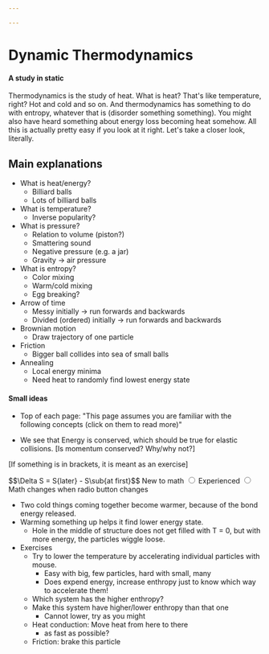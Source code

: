 ```yaml
---

---
```


# Dynamic Thermodynamics
#### A study in static

Thermodynamics is the study of heat. What is heat? That's like temperature, right? Hot and cold and so on. And thermodynamics has something to do with entropy, whatever that is (disorder something something). You might also have heard something about energy loss becoming heat somehow. All this is actually pretty easy if you look at it right. Let's take a closer look, literally.


## Main explanations

* What is heat/energy?
  * Billiard balls
  * Lots of billiard balls
* What is temperature?
  * Inverse popularity?
* What is pressure?
  * Relation to volume (piston?)
  * Smattering sound
  * Negative pressure (e.g. a jar)
  * Gravity -> air pressure
* What is entropy?
  * Color mixing
  * Warm/cold mixing
  * Egg breaking?
* Arrow of time
  * Messy initially -> run forwards and backwards
  * Divided (ordered) initially  -> run forwards and backwards
* Brownian motion
  * Draw trajectory of one particle
* Friction
  * Bigger ball collides into sea of small balls
* Annealing
  * Local energy minima
  * Need heat to randomly find lowest energy state

#### Small ideas

* Top of each page: "This page assumes you are familiar with the following concepts (click on them to read more)"

* We see that Energy is conserved, which should be true for elastic collisions. [Is momentum conserved? Why/why not?]

[If something is in brackets, it is meant as an exercise]

$$\Delta S = S\{later} - S\sub{at first}$$
<label for="new">New to math</label>
<input type="radio" name="math_level" id="new">
<label for="experienced">Experienced</label>
<input type="radio" name="math_level" id="experienced">
<br>
Math changes when radio button changes

* Two cold things coming together become warmer, because of the bond energy released.
* Warming something up helps it find lower energy state.
    * Hole in the middle of structure does not get filled with T = 0, but with more energy, the particles wiggle loose.
* Exercises
    * Try to lower the temperature by accelerating individual particles with mouse.
        * Easy with big, few particles, hard with small, many
        * Does expend energy, increase enthropy just to know which way to accelerate them!
    * Which system has the higher enthropy?
    * Make this system have higher/lower enthropy than that one
        * Cannot lower, try as you might
    * Heat conduction: Move heat from here to there
        * as fast as possible?
    * Friction: brake this particle
    
